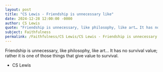 ```yaml
---
layout: post
title: "CS Lewis - Friendship is unnecessary like"
date: 2024-12-28 12:00:00 -0000
author: CS Lewis
quote: "Friendship is unnecessary, like philosophy, like art… It has no survival value; rather it is one of those things that give value to survival."
subject: Faithfulness
permalink: /Faithfulness/CS Lewis/CS Lewis - Friendship is unnecessary like
---
```


Friendship is unnecessary, like philosophy, like art… It has no survival value; rather it is one of those things that give value to survival.

- CS Lewis
